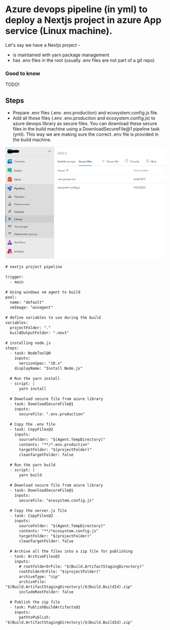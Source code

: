 # Azure devops pipeline (in yml) to deploy a Nextjs project in azure App service (Linux machine).

Let's say we have a Nextjs project -

- is maintained with yarn package management
- has .env files in the root (usually .env files are not part of a git repo)

### Good to know
TODO!


## Steps

- Prepare .env files (.env .env.production) and ecosystem.config.js file.
- Add all those files (.env .env.production and ecosystem.config.js) to azure devops library as secure files. You can download these secure files in the build machine using a DownloadSecureFile@1 pipeline task (yml). This way we are making sure the correct .env file is provided in the build machine.

<img src="/pipeline_library.png" />

```
# nextjs project pipeline

trigger:
  - main

# Using windows vm agent to build
pool:
  name: "default"
  vmImage: "winagent"

# define variables to use during the build
variables:
  projectFolder: "."
  buildOutputFolder: ".next"

# installing node.js
steps:
  - task: NodeTool@0
    inputs:
      versionSpec: "18.x"
    displayName: "Install Node.js"

  # Run the yarn install
  - script: |
      yarn install

  # Download secure file from azure library
  - task: DownloadSecureFile@1
    inputs:
      secureFile: ".env.production"

  # Copy the .env file
  - task: CopyFiles@2
    inputs:
      sourceFolder: "$(Agent.TempDirectory)"
      contents: "**/*.env.production"
      targetFolder: "$(projectFolder)"
      cleanTargetFolder: false

  # Run the yarn build
  - script: |
      yarn build

  # Download secure file from azure library
  - task: DownloadSecureFile@1
    inputs:
      secureFile: "ecosystem.config.js"

  # Copy the server.js file
  - task: CopyFiles@2
    inputs:
      sourceFolder: "$(Agent.TempDirectory)"
      contents: "**/*ecosystem.config.js"
      targetFolder: "$(projectFolder)"
      cleanTargetFolder: false

  # Archive all the files into a zip file for publishing
  - task: ArchiveFiles@2
    inputs:
      # rootFolderOrFile: "$(Build.ArtifactStagingDirectory)"
      rootFolderOrFile: "$(projectFolder)"
      archiveType: "zip"
      archiveFile: "$(Build.ArtifactStagingDirectory)/$(Build.BuildId).zip"
      includeRootFolder: false

  # Publish the zip file
  - task: PublishBuildArtifacts@1
    inputs:
      pathtoPublish: "$(Build.ArtifactStagingDirectory)/$(Build.BuildId).zip"

```
